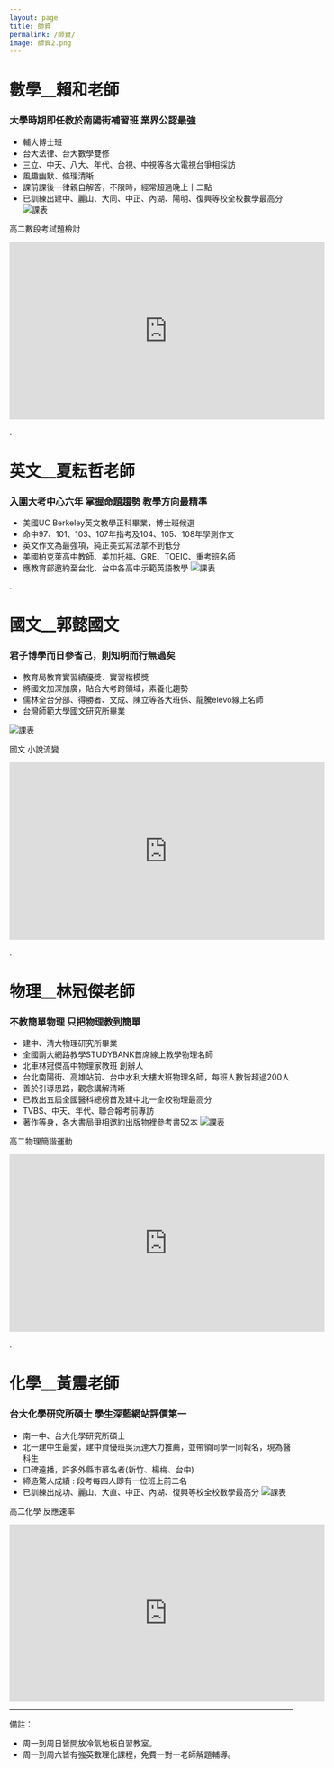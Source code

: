 ```yaml
---
layout: page
title: 師資
permalink: /師資/
image: 師資2.png
---
```


# 數學__賴和老師
### 大學時期即任教於南陽街補習班 業界公認最強
- 輔大博士班
- 台大法律、台大數學雙修
- 三立、中天、八大、年代、台視、中視等各大電視台爭相採訪 
- 風趣幽默、條理清晰
- 課前課後一律親自解答，不限時，經常超過晚上十二點
- 已訓練出建中、麗山、大同、中正、內湖、陽明、復興等校全校數學最高分
![課表](../images/賴和.jpg) 

高二數段考試題檢討
<iframe width="560" height="315"
    src="https://www.youtube.com/embed/VcBPR1B_ARE"
    frameborder="0"
    allowfullscreen>
</iframe>



.
# 英文__夏耘哲老師
### 入圍大考中心六年 掌握命題趨勢 教學方向最精準
- 美國UC Berkeley英文教學正科畢業，博士班候選
- 命中97、101、103、107年指考及104、105、108年學測作文
- 英文作文為最強項，純正美式寫法拿不到低分
- 美國柏克萊高中教師、美加托福、GRE、TOEIC、重考班名師
- 應教育部邀約至台北、台中各高中示範英語教學
![課表](../images/夏耘哲.jpg) 


.
# 國文__郭懿國文
### 君子博學而日參省己，則知明而行無過矣
- 教育局教育實習績優獎、實習楷模獎  
- 將國文加深加廣，貼合大考跨領域，素養化趨勢
- 儒林全台分部、得勝者、文成、陳立等各大班係、龍騰elevo線上名師
- 台灣師範大學國文研究所畢業

![課表](../images/郭懿.png) 

國文 小說流變
<iframe width="560" height="315"
    src="https://www.youtube.com/embed/2wAOGXEUH78&t=4s"
    frameborder="0"
    allowfullscreen>
</iframe>



.
# 物理__林冠傑老師
### 不教簡單物理 只把物理教到簡單
- 建中、清大物理研究所畢業
- 全國兩大網路教學STUDYBANK首席線上教學物理名師
- 北車林冠傑高中物理家教班 創辦人
- 台北南陽街、高雄站前、台中水利大樓大班物理名師，每班人數皆超過200人
- 善於引導思路，觀念講解清晰
- 已教出五屆全國醫科總榜首及建中北一全校物理最高分
- TVBS、中天、年代、聯合報考前專訪
- 著作等身，各大書局爭相邀約出版物裡參考書52本
![課表](../images/林冠傑.jpg) 

高二物理簡諧運動
<iframe width="560" height="315"
    src="https://www.youtube.com/embed/5CfS6V1oEms"
    frameborder="0"
    allowfullscreen>
</iframe>


.
# 化學__黃震老師
### 台大化學研究所碩士 學生深藍網站評價第一
- 南一中、台大化學研究所碩士
- 北一建中生最愛，建中資優班吳沅達大力推薦，並帶領同學一同報名，現為醫科生
- 口碑遠播，許多外縣市慕名者(新竹、楊梅、台中)
- 締造驚人成績 : 段考每四人即有一位班上前二名
- 已訓練出成功、麗山、大直、中正、內湖、復興等校全校數學最高分
![課表](../images/黃震.jpg) 

高二化學 反應速率
<iframe width="560" height="315"
    src="https://www.youtube.com/embed/7Qv0uSBGnfU"
    frameborder="0"
    allowfullscreen>
</iframe>







---
備註：
- 周一到周日皆開放冷氣地板自習教室。
- 周一到周六皆有強英數理化課程，免費一對一老師解題輔導。

